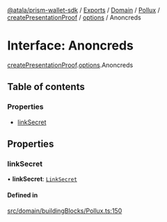 [@atala/prism-wallet-sdk](../README.md) / [Exports](../modules.md) / [Domain](../modules/Domain.md) / [Pollux](../modules/Domain.Pollux.md) / [createPresentationProof](../modules/Domain.Pollux.createPresentationProof.md) / [options](../modules/Domain.Pollux.createPresentationProof.options.md) / Anoncreds

# Interface: Anoncreds

[createPresentationProof](../modules/Domain.Pollux.createPresentationProof.md).[options](../modules/Domain.Pollux.createPresentationProof.options.md).Anoncreds

## Table of contents

### Properties

- [linkSecret](Domain.Pollux.createPresentationProof.options.Anoncreds.md#linksecret)

## Properties

### linkSecret

• **linkSecret**: [`LinkSecret`](../classes/Domain.LinkSecret.md)

#### Defined in

[src/domain/buildingBlocks/Pollux.ts:150](https://github.com/hyperledger/identus-edge-agent-sdk-ts/blob/382b1c7b46001b3d4171eaa2010aa8f9482d27e8/src/domain/buildingBlocks/Pollux.ts#L150)
